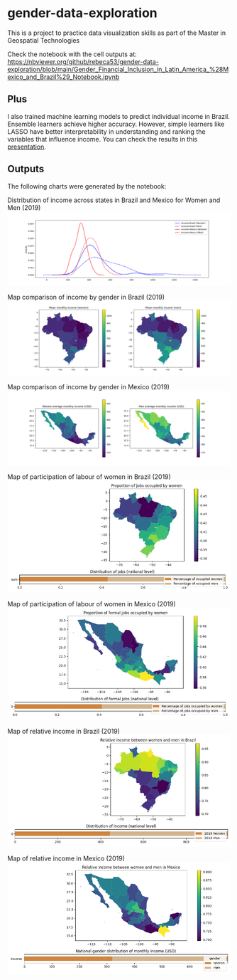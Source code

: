 # gender-data-exploration
This is a project to practice data visualization skills as part of the Master in Geospatial Technologies

Check the notebook with the cell outputs at: https://nbviewer.org/github/rebeca53/gender-data-exploration/blob/main/Gender_Financial_Inclusion_in_Latin_America_%28Mexico_and_Brazil%29_Notebook.ipynb

## Plus
I also trained machine learning models to predict individual income in Brazil. Ensemble learners achieve higher accuracy. However, simple learners like LASSO have better interpretability in understanding and ranking the variables that influence income. You can check the results in this [presentation](https://github.com/rebeca53/gender-data-exploration/blob/main/Income%20Prediction%20on%20Brazil%20data%20(1).pdf).

## Outputs
The following charts were generated by the notebook:

Distribution of income across states in Brazil and Mexico for Women and Men (2019)\
<img src="./outputs/Distribution of income across states in Brazil and Mexico for Women and Men (2019).png" alt="image_name png" />
  
Map comparison of income by gender in Brazil (2019)
<img src="./outputs/Map comparison of income by gender in Brazil (2019).png" alt="image_name png" />

Map comparison of income by gender in Mexico (2019)
<img src="./outputs/Map comparison of income by gender in Mexico (2019).png" alt="Map comparison of income by gender in Mexico (2019)" />

Map of participation of labour of women in Brazil (2019)
<img src="./outputs/Map of participation of labour of women in Brazil (2019).png" alt="Map of participation of labour of women in Brazil (2019)" />

Map of participation of labour of women in Mexico (2019)
<img src="./outputs/Map of participation of labour of women in Mexico (2019).png" alt="Map of participation of labour of women in Mexico (2019)" />

Map of relative income in Brazil (2019)
<img src="./outputs/Map of relative income in Brazil (2019).png" alt="Map of relative income in Brazil (2019)" />

Map of relative income in Mexico (2019)
<img src="./outputs/Map of relative income in Mexico (2019).png" alt="Map of relative income in Mexico (2019)" />
